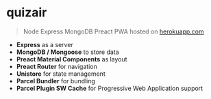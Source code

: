 # quizair

> Node Express MongoDB Preact PWA hosted on [herokuapp.com](https://quizair.herokuapp.com/)

-   **Express** as a server
-   **MongoDB / Mongoose** to store data
-   **Preact Material Components** as layout
-   **Preact Router** for navigation
-   **Unistore** for state management
-   **Parcel Bundler** for bundling
-   **Parcel Plugin SW Cache** for Progressive Web Application support
